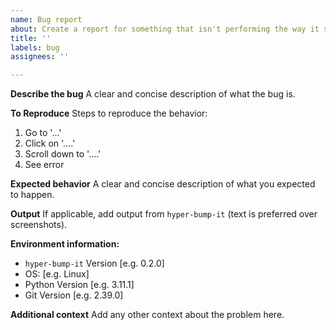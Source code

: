 ```yaml
---
name: Bug report
about: Create a report for something that isn't performing the way it should
title: ''
labels: bug
assignees: ''

---
```


**Describe the bug**
A clear and concise description of what the bug is.

**To Reproduce**
Steps to reproduce the behavior:
1. Go to '...'
2. Click on '....'
3. Scroll down to '....'
4. See error

**Expected behavior**
A clear and concise description of what you expected to happen.

**Output**
If applicable, add output from `hyper-bump-it` (text is preferred over screenshots).

**Environment information:**
 - `hyper-bump-it` Version [e.g. 0.2.0]
 - OS: [e.g. Linux]
 - Python Version [e.g. 3.11.1]
 - Git Version [e.g. 2.39.0]

**Additional context**
Add any other context about the problem here.
